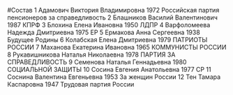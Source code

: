 #Состав
1 Адамович Виктория Владимировна 1972 Российская партия пенсионеров за справедливость
2 Блашников Василий Валентинович 1987 КПРФ
3 Блохина Елена Ивановна 1950 ЛДПР
4 Варфоломеева Надежда Дмитриевна 1975 ЕР
5 Ермакова Анна Сергеевна 1938 Будущее Родины
6 Колабская Елена Дмитриевна 1979 ПАТРИОТЫ РОССИИ
7 Маханова Екатерина Ивановна 1965 КОММУНИСТЫ РОССИИ
8 Рукавишникова Наталья Николаевна 1978 ПАРТИЯ ЗА СПРАВЕДЛИВОСТЬ
9 Семенова Наталья Геннадьевна 1980 СОЦИАЛЬНОЙ ЗАЩИТЫ
10 Сосина Евгения Анатольевна 1977 СР
11 Соснина Валентина Евгеньевна 1953 За женщин России
12 Тен Тамара Каспаровна 1947 Трудовая партия России
